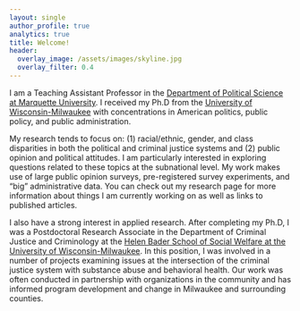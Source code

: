 ```yaml
---
layout: single
author_profile: true
analytics: true
title: Welcome!
header:
  overlay_image: /assets/images/skyline.jpg
  overlay_filter: 0.4
---	
```

  
I am a Teaching Assistant Professor in the <a href="https://marquette.edu/political-science/">Department of Political Science at Marquette University</a>. I received my Ph.D from the <a href="https://uwm.edu/political-science/">University of Wisconsin-Milwaukee</a> with concentrations in American politics, public policy, and public administration. 

My research tends to focus on: (1) racial/ethnic, gender, and class disparities in both the political and criminal justice systems and (2) public opinion and political attitudes. I am particularly interested in exploring questions related to these topics at the subnational level. My work makes use of large public opinion surveys, pre-registered survey experiments, and “big” administrative data. You can check out my research page for more information about things I am currently working on as well as links to published articles. 

I also have a strong interest in applied research. After completing my Ph.D, I was a Postdoctoral Research Associate in the Department of Criminal Justice and Criminology at the <a href="https://uwm.edu/socialwelfare/">Helen Bader School of Social Welfare at the University of Wisconsin-Milwaukee</a>. In this position, I was involved in a number of projects examining issues at the intersection of the criminal justice system with substance abuse and behavioral health. Our work was often conducted in partnership with organizations in the community and has informed program development and change in Milwaukee and surrounding counties. 


